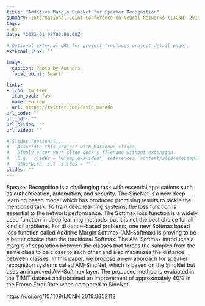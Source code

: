 ```yaml
---
title: "Additive Margin SincNet for Speaker Recognition"
summary: International Joint Conference on Neural Networks (IJCNN) 2019
tags:
- as
date: "2023-01-08T00:00:00Z"

# Optional external URL for project (replaces project detail page).
external_link: ""

image:
  caption: Photo by Authors
  focal_point: Smart

links:
- icon: twitter
  icon_pack: fab
  name: Follow
  url: https://twitter.com/david_macedo
url_code: ""
url_pdf: ""
url_slides: ""
url_video: ""

# Slides (optional).
#   Associate this project with Markdown slides.
#   Simply enter your slide deck's filename without extension.
#   E.g. `slides = "example-slides"` references `content/slides/example-slides.md`.
#   Otherwise, set `slides = ""`.
slides: ""
---
```


Speaker Recognition is a challenging task with essential applications such as authentication, automation, and security. The SincNet is a new deep learning based model which has produced promising results to tackle the mentioned task. To train deep learning systems, the loss function is essential to the network performance. The Softmax loss function is a widely used function in deep learning methods, but it is not the best choice for all kind of problems. For distance-based problems, one new Softmax based loss function called Additive Margin Softmax (AM-Softmax) is proving to be a better choice than the traditional Softmax. The AM-Softmax introduces a margin of separation between the classes that forces the samples from the same class to be closer to each other and also maximizes the distance between classes. In this paper, we propose a new approach for speaker recognition systems called AM-SincNet, which is based on the SincNet but uses an improved AM-Softmax layer. The proposed method is evaluated in the TIMIT dataset and obtained an improvement of approximately 40% in the Frame Error Rate when compared to SincNet.

https://doi.org/10.1109/IJCNN.2019.8852112
